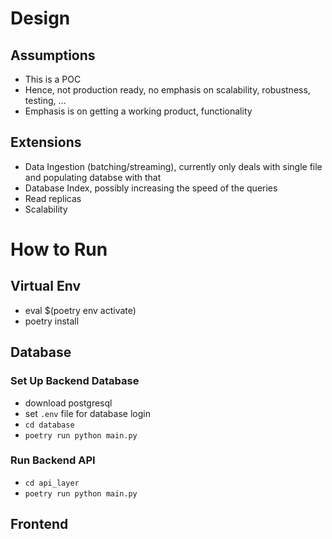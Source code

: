 # Design
## Assumptions
- This is a POC
- Hence, not production ready, no emphasis on scalability, robustness, testing, ...
- Emphasis is on getting a working product, functionality

## Extensions
- Data Ingestion (batching/streaming), currently only deals with single file and populating databse with that
- Database Index, possibly increasing the speed of the queries
- Read replicas
- Scalability

# How to Run
## Virtual Env
- eval $(poetry env activate)
- poetry install

## Database
### Set Up Backend Database
- download postgresql
- set `.env` file for database login
- `cd database`
- `poetry run python main.py`

### Run Backend API
- `cd api_layer`
- `poetry run python main.py`

## Frontend

